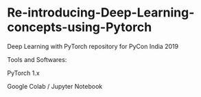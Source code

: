 # Re-introducing-Deep-Learning-concepts-using-Pytorch
Deep Learning with PyTorch repository for PyCon India 2019


Tools and Softwares:

PyTorch 1.x

Google Colab / Jupyter Notebook
